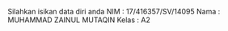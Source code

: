 Silahkan isikan data diri anda
NIM     : 17/416357/SV/14095
Nama    : MUHAMMAD ZAINUL MUTAQIN
Kelas   : A2